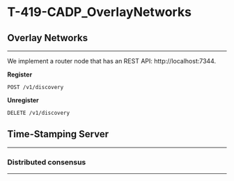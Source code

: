 # T-419-CADP_OverlayNetworks
## Overlay Networks
---
We implement a router node that has an REST API: http://localhost:7344.

**Register**
```
POST /v1/discovery
```

<!-- **Ping (heartbeat)**
```
GET /v1/discovery
``` -->

**Unregister**
```
DELETE /v1/discovery
```

## Time-Stamping Server
---


### Distributed consensus
---

